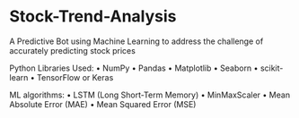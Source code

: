 # Stock-Trend-Analysis
A Predictive Bot using Machine Learning to address the challenge of accurately predicting stock prices

Python Libraries Used:
  •	NumPy
  •	Pandas
  •	Matplotlib
  •	Seaborn
  •	scikit-learn
  •	TensorFlow or Keras


ML algorithms:
  •	LSTM (Long Short-Term Memory)
  •	MinMaxScaler
  •	Mean Absolute Error (MAE)
  •	Mean Squared Error (MSE)
